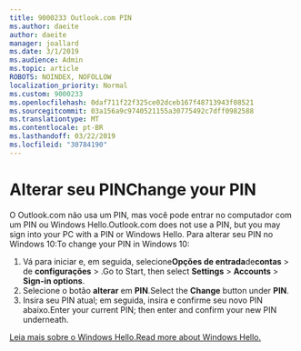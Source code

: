 ```yaml
---
title: 9000233 Outlook.com PIN
ms.author: daeite
author: daeite
manager: joallard
ms.date: 3/1/2019
ms.audience: Admin
ms.topic: article
ROBOTS: NOINDEX, NOFOLLOW
localization_priority: Normal
ms.custom: 9000233
ms.openlocfilehash: 0daf711f22f325ce02dceb167f48713943f08521
ms.sourcegitcommit: 03a156a9c9740521155a30775492c7dff0982588
ms.translationtype: MT
ms.contentlocale: pt-BR
ms.lasthandoff: 03/22/2019
ms.locfileid: "30784190"
---
```

# <a name="change-your-pin"></a><span data-ttu-id="9d19c-102">Alterar seu PIN</span><span class="sxs-lookup"><span data-stu-id="9d19c-102">Change your PIN</span></span>

<span data-ttu-id="9d19c-103">O Outlook.com não usa um PIN, mas você pode entrar no computador com um PIN ou Windows Hello.</span><span class="sxs-lookup"><span data-stu-id="9d19c-103">Outlook.com does not use a PIN, but you may sign into your PC with a PIN or Windows Hello.</span></span> <span data-ttu-id="9d19c-104">Para alterar seu PIN no Windows 10:</span><span class="sxs-lookup"><span data-stu-id="9d19c-104">To change your PIN in Windows 10:</span></span>

1. <span data-ttu-id="9d19c-105">Vá para iniciar e, em seguida, selecione**Opções de entrada**de**contas** > de **configurações** > .</span><span class="sxs-lookup"><span data-stu-id="9d19c-105">Go to Start, then select **Settings** > **Accounts** > **Sign-in options**.</span></span>
2. <span data-ttu-id="9d19c-106">Selecione o botão **alterar** em **PIN**.</span><span class="sxs-lookup"><span data-stu-id="9d19c-106">Select the **Change** button under **PIN**.</span></span>
3. <span data-ttu-id="9d19c-107">Insira seu PIN atual; em seguida, insira e confirme seu novo PIN abaixo.</span><span class="sxs-lookup"><span data-stu-id="9d19c-107">Enter your current PIN; then enter and confirm your new PIN underneath.</span></span>

[<span data-ttu-id="9d19c-108">Leia mais sobre o Windows Hello.</span><span class="sxs-lookup"><span data-stu-id="9d19c-108">Read more about Windows Hello.</span></span>](https://support.microsoft.com/help/17215/)